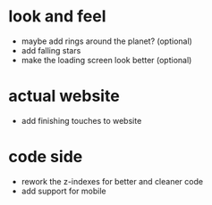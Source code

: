 # look and feel
- maybe add rings around the planet? (optional)
- add falling stars
- make the loading screen look better (optional)

# actual website
- add finishing touches to website

# code side
- rework the z-indexes for better and cleaner code
- add support for mobile